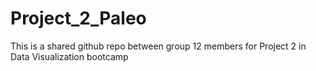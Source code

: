 # Project_2_Paleo
This is a shared github repo between group 12 members for Project 2 in Data Visualization bootcamp
